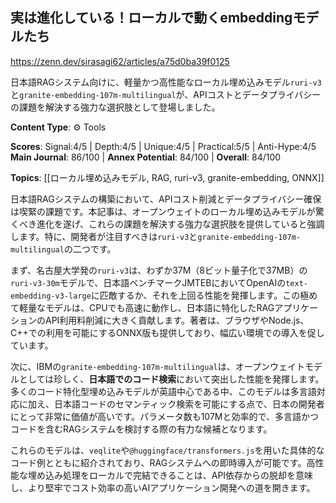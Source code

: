 ## 実は進化している！ローカルで動くembeddingモデルたち

https://zenn.dev/sirasagi62/articles/a75d0ba39f0125

日本語RAGシステム向けに、軽量かつ高性能なローカル埋め込みモデル`ruri-v3`と`granite-embedding-107m-multilingual`が、APIコストとデータプライバシーの課題を解決する強力な選択肢として登場しました。

**Content Type**: ⚙️ Tools

**Scores**: Signal:4/5 | Depth:4/5 | Unique:4/5 | Practical:5/5 | Anti-Hype:4/5
**Main Journal**: 86/100 | **Annex Potential**: 84/100 | **Overall**: 84/100

**Topics**: [[ローカル埋め込みモデル, RAG, ruri-v3, granite-embedding, ONNX]]

日本語RAGシステムの構築において、APIコスト削減とデータプライバシー確保は喫緊の課題です。本記事は、オープンウェイトのローカル埋め込みモデルが驚くべき進化を遂げ、これらの課題を解決する強力な選択肢を提供していると強調します。特に、開発者が注目すべきは`ruri-v3`と`granite-embedding-107m-multilingual`の二つです。

まず、名古屋大学発の`ruri-v3`は、わずか37M（8ビット量子化で37MB）の`ruri-v3-30m`モデルで、日本語ベンチマークJMTEBにおいてOpenAIの`text-embedding-v3-large`に匹敵するか、それを上回る性能を発揮します。この極めて軽量なモデルは、CPUでも高速に動作し、日本語に特化したRAGアプリケーションのAPI利用料削減に大きく貢献します。著者は、ブラウザやNode.js、C++での利用を可能にするONNX版も提供しており、幅広い環境での導入を促しています。

次に、IBMの`granite-embedding-107m-multilingual`は、オープンウェイトモデルとしては珍しく、**日本語でのコード検索**において突出した性能を発揮します。多くのコード特化型埋め込みモデルが英語中心である中、このモデルは多言語対応に加え、日本語コードのセマンティック検索を可能にする点で、日本の開発者にとって非常に価値が高いです。パラメータ数も107Mと効率的で、多言語かつコードを含むRAGシステムを検討する際の有力な候補となります。

これらのモデルは、`veqlite`や`@huggingface/transformers.js`を用いた具体的なコード例とともに紹介されており、RAGシステムへの即時導入が可能です。高性能な埋め込み処理をローカルで完結できることは、API依存からの脱却を意味し、より堅牢でコスト効率の高いAIアプリケーション開発への道を開きます。
